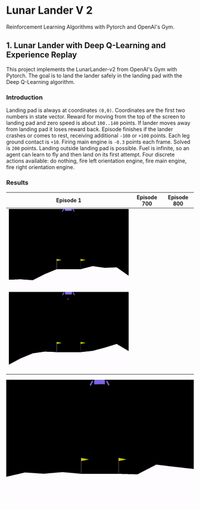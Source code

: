# Lunar Lander V 2
Reinforcement Learning Algorithms with Pytorch and OpenAI's Gym.

## 1. Lunar Lander with Deep Q-Learning and Experience Replay
This project implements the LunarLander-v2 from OpenAI's Gym with Pytorch. The goal is to land the lander safely in the landing pad with the Deep Q-Learning algorithm.


### Introduction

Landing pad is always at coordinates `(0,0)`. Coordinates are the first two numbers in state vector. Reward for moving from the top of the screen to landing pad and zero speed is about `100..140` points. If lander moves away from landing pad it loses reward back. Episode finishes if the lander crashes or comes to rest, receiving additional `-100` or `+100` points. Each leg ground contact is `+10`. Firing main engine is `-0.3` points each frame. Solved is `200` points. Landing outside landing pad is possible. Fuel is infinite, so an agent can learn to fly and then land on its first attempt. Four discrete actions available: do nothing, fire left orientation engine, fire main engine, fire right orientation engine.

### Results

Episode 1|Episode 700|Episode 800|
:-------------------------:|:---------:|:-------:
![alt text](https://github.com/mehdii190/LunarLanderV2/blob/main/Images/episode-0.gif)|
![alt text](https://github.com/mehdii190/LunarLanderV2/blob/main/Images/episode-700.gif)|
![alt text](https://github.com/mehdii190/LunarLanderV2/blob/main/Images/episode-800.gif)